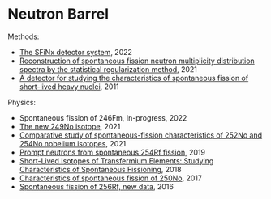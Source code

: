 Neutron Barrel
==============

Methods:
* [The SFiNx detector system](https://doi.org/10.1134/S154747712201006X), 2022
* [Reconstruction of spontaneous fission neutron multiplicity distribution spectra by the statistical regularization method](https://doi.org/10.1134/S1547477121040130), 2021
* [A detector for studying the characteristics of spontaneous fission of short-lived heavy nuclei](https://doi.org/10.1134/S0020441211040154), 2011

Physics:
* Spontaneous fission of 246Fm, In-progress, 2022
* [The new 249No isotope](https://doi.org/10.1134/S1547477121040154), 2021
* [Comparative study of spontaneous-fission characteristics of 252No and 254No nobelium isotopes](https://doi.org/10.1134/S1547477121040087), 2021
* [Prompt neutrons from spontaneous 254Rf fission](https://doi.org/10.1134/S1547477119060311), 2019
* [Short-Lived Isotopes of Transfermium Elements: Studying Characteristics of Spontaneous Fissioning](https://doi.org/10.3103/S1062873818060308), 2018
* [Characteristics of spontaneous fission of 250No](https://doi.org/10.1134/s1547477117040161), 2017
* [Spontaneous fission of 256Rf, new data](https://doi.org/10.1134/s1547477116040129), 2016
